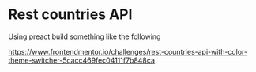 # Rest countries API

Using preact build something like the following

<https://www.frontendmentor.io/challenges/rest-countries-api-with-color-theme-switcher-5cacc469fec04111f7b848ca>
